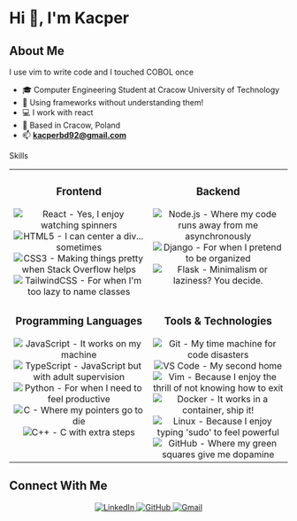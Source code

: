 # Hi 👋, I'm Kacper

## About Me
I use vim to write code and I touched COBOL once
- 🎓 Computer Engineering Student at Cracow University of Technology
- 🚀 Using frameworks without understanding them!
- 💻 I work with react 
- 📍 Based in Cracow, Poland
- 📫 **kacperbd92@gmail.com**

Skills
<table>
  <tr>
    <td valign="top" width="50%">
      <h3 align="center">Frontend</h3>
      <div align="center">  
        <img src="https://img.shields.io/badge/React-20232A?style=for-the-badge&logo=react&logoColor=61DAFB" alt="React - Yes, I enjoy watching spinners" />
        <img src="https://img.shields.io/badge/HTML5-E34F26?style=for-the-badge&logo=html5&logoColor=white" alt="HTML5 - I can center a div... sometimes" />
        <img src="https://img.shields.io/badge/CSS3-1572B6?style=for-the-badge&logo=css3&logoColor=white" alt="CSS3 - Making things pretty when Stack Overflow helps" />
        <img src="https://img.shields.io/badge/Tailwind_CSS-38B2AC?style=for-the-badge&logo=tailwind-css&logoColor=white" alt="TailwindCSS - For when I'm too lazy to name classes" />
      </div>
    </td>
    <td valign="top" width="50%">
      <h3 align="center">Backend</h3>
      <div align="center">
        <img src="https://img.shields.io/badge/Node.js-339933?style=for-the-badge&logo=nodedotjs&logoColor=white" alt="Node.js - Where my code runs away from me asynchronously" />
        <img src="https://img.shields.io/badge/Django-092E20?style=for-the-badge&logo=django&logoColor=white" alt="Django - For when I pretend to be organized" />
        <img src="https://img.shields.io/badge/Flask-000000?style=for-the-badge&logo=flask&logoColor=white" alt="Flask - Minimalism or laziness? You decide." />
      </div>
    </td>
  </tr>
  <tr>
    <td valign="top" width="50%">
      <h3 align="center">Programming Languages</h3>
      <div align="center">
        <img src="https://img.shields.io/badge/JavaScript-F7DF1E?style=for-the-badge&logo=javascript&logoColor=black" alt="JavaScript - It works on my machine" />
        <img src="https://img.shields.io/badge/TypeScript-007ACC?style=for-the-badge&logo=typescript&logoColor=white" alt="TypeScript - JavaScript but with adult supervision" />
        <img src="https://img.shields.io/badge/Python-3776AB?style=for-the-badge&logo=python&logoColor=white" alt="Python - For when I need to feel productive" />
        <img src="https://img.shields.io/badge/C-00599C?style=for-the-badge&logo=c&logoColor=white" alt="C - Where my pointers go to die" />
        <img src="https://img.shields.io/badge/C%2B%2B-00599C?style=for-the-badge&logo=c%2B%2B&logoColor=white" alt="C++ - C with extra steps" />
      </div>
    </td>
    <td valign="top" width="50%">
      <h3 align="center">Tools & Technologies</h3>
      <div align="center">
        <img src="https://img.shields.io/badge/Git-F05032?style=for-the-badge&logo=git&logoColor=white" alt="Git - My time machine for code disasters" />
        <img src="https://img.shields.io/badge/VS_Code-007ACC?style=for-the-badge&logo=visual-studio-code&logoColor=white" alt="VS Code - My second home" />
        <img src="https://img.shields.io/badge/Vim-019733?style=for-the-badge&logo=vim&logoColor=white" alt="Vim - Because I enjoy the thrill of not knowing how to exit" />
        <img src="https://img.shields.io/badge/Docker-2CA5E0?style=for-the-badge&logo=docker&logoColor=white" alt="Docker - It works in a container, ship it!" />
        <img src="https://img.shields.io/badge/Linux-FCC624?style=for-the-badge&logo=linux&logoColor=black" alt="Linux - Because I enjoy typing 'sudo' to feel powerful" />
        <img src="https://img.shields.io/badge/GitHub-100000?style=for-the-badge&logo=github&logoColor=white" alt="GitHub - Where my green squares give me dopamine" />
      </div>
    </td>
  </tr>
</table>

## Connect With Me

<div align="center">
  <a href="https://linkedin.com/in/your-linkedin" target="_blank">
    <img src="https://img.shields.io/badge/LinkedIn-0077B5?style=for-the-badge&logo=linkedin&logoColor=white" alt="LinkedIn" />
  </a>
  <a href="https://github.com/neomat-prog" target="_blank">
    <img src="https://img.shields.io/badge/GitHub-100000?style=for-the-badge&logo=github&logoColor=white" alt="GitHub" />
  </a>
  <a href="mailto:kacperbd92@gmail.com">
    <img src="https://img.shields.io/badge/Gmail-D14836?style=for-the-badge&logo=gmail&logoColor=white" alt="Gmail" />
  </a>
</div>
